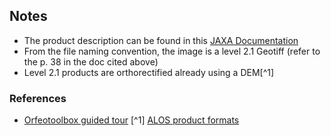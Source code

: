 ## Notes
- The product description can be found in this [JAXA Documentation](https://www.eorc.jaxa.jp/ALOS/en/alos-2/pdf/product_format_description/PALSAR-2_xx_Format_GeoTIFF_E_c.pdf)
- From the file naming convention, the image is a level 2.1 Geotiff (refer to the p. 38 in the doc cited above)
- Level 2.1 products are orthorectified already using a DEM[^1]

### References

- [Orfeotoolbox guided tour](https://gitlab.orfeo-toolbox.org/dyoussef/otb-guided-tour/blob/master/README.md)
[^1] [ALOS product formats](https://www.eorc.jaxa.jp/ALOS-2/en/doc/format.htm)